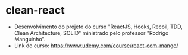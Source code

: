 # clean-react

- Desenvolvimento do projeto do curso "ReactJS, Hooks, Recoil, TDD, Clean Architecture, SOLID" ministrado pelo professor "Rodrigo Manguinho".
- Link do curso: https://www.udemy.com/course/react-com-mango/

